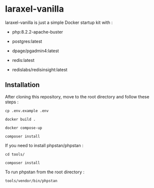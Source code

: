# laraxel-vanilla

laraxel-vanilla is just a simple Docker startup kit  with :

- php:8.2.2-apache-buster

- postgres:latest

- dpage/pgadmin4:latest

- redis:latest

- redislabs/redisinsight:latest

## Installation
After cloning this repository, move to the root directory and follow these steps :

``cp .env.example .env``

``docker build .``

``docker compose-up``

``composer install``

If you need to install phpstan/phpstan :

``cd tools/``

``composer install``

To run phpstan from the root directory :

``tools/vendor/bin/phpstan``
